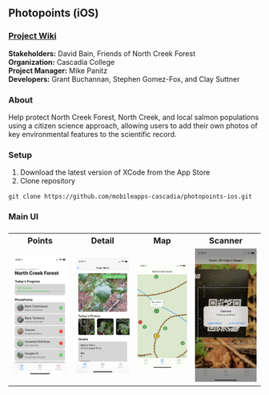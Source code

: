 
<h2>Photopoints (iOS)</h2>

<h3><a href="https://github.com/MobileApps-Cascadia/photopoints-ios/wiki">Project Wiki</a></h3>

**Stakeholders:** David Bain, Friends of North Creek Forest<br/>
**Organization:** Cascadia College<br/>
**Project Manager:** Mike Panitz</br>
**Developers:** Grant Buchannan, Stephen Gomez-Fox, and Clay Suttner</br>

<h3>About</h3>
Help protect North Creek Forest, North Creek, and local salmon populations using a citizen science approach, allowing users to add their own photos of key environmental features to the scientific record.

<h3>Setup</h3>

1. Download the latest version of XCode from the App Store
2. Clone repository
```
git clone https://github.com/mobileapps-cascadia/photopoints-ios.git
```

<h3>Main UI<h3>

<table>
  <tr>
    <th>Points</th>
    <th>Detail</th>
    <th>Map</th>
    <th>Scanner</th>
  </tr>
  <tr>
    <td><img src="https://github.com/MobileApps-Cascadia/photopoints-ios/blob/develop/Documentation/PointsTable-small.PNG" width="300"></td>
    <td><img src="https://github.com/MobileApps-Cascadia/photopoints-ios/blob/develop/Documentation/Detail-small.PNG" width="300"></td>
    <td><img src="https://github.com/MobileApps-Cascadia/photopoints-ios/blob/develop/Documentation/Map-small.PNG" width="300"></td>
    <td><img src="https://github.com/MobileApps-Cascadia/photopoints-ios/blob/develop/Documentation/Scanner-small.PNG" width="300"></td>
  </tr>
</table>
